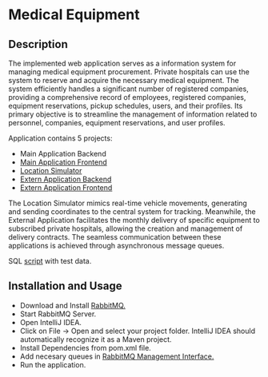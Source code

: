 # Medical Equipment

## Description
The implemented web application serves as a information system for managing medical equipment procurement. Private hospitals can use the system to reserve and acquire the necessary medical equipment.
The system efficiently handles a significant number of registered companies, providing a comprehensive record of employees, registered companies, equipment reservations, pickup schedules, users, and their profiles. Its primary objective is to streamline the management of information related to personnel, companies, equipment reservations, and user profiles.

Application contains 5 projects:
- Main Application Backend
- [Main Application Frontend](https://github.com/nina-bu/isa-med-equipment-fe)
- [Location Simulator](https://github.com/anastasija1m/isa-med-equipment-location-simulator)
- [Extern Application Backend](https://github.com/nina-bu/isa-hospital-be)
- [Extern Application Frontend](https://github.com/nina-bu/isa-hospital-fe)

The Location Simulator mimics real-time vehicle movements, generating and sending coordinates to the central system for tracking. Meanwhile, the External Application facilitates the monthly delivery of specific equipment to subscribed private hospitals, allowing the creation and management of delivery contracts. The seamless communication between these applications is achieved through asynchronous message queues.

SQL [script](https://github.com/nina-bu/isa-med-equipment-be/blob/main/med_equipment/src/main/resources/data.sql) with test data.

## Installation and Usage
* Download and Install [RabbitMQ.](https://www.rabbitmq.com/download.html)
* Start RabbitMQ Server.
* Open IntelliJ IDEA.
* Click on File -> Open and select your project folder. IntelliJ IDEA should automatically recognize it as a Maven project.
* Install Dependencies from pom.xml file.
* Add necesary queues in [RabbitMQ Management Interface.](http://localhost:15672/)
* Run the application.
